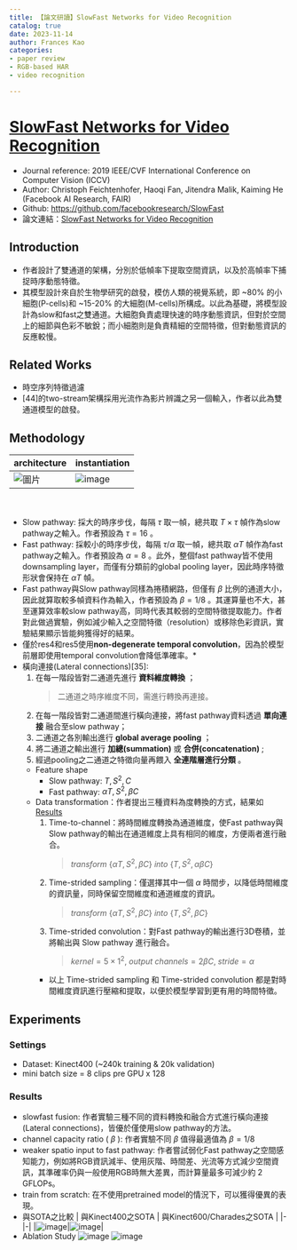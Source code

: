 ```yaml
---
title: 【論文研讀】SlowFast Networks for Video Recognition
catalog: true
date: 2023-11-14
author: Frances Kao
categories:
- paper review
- RGB-based HAR
- video recognition

---
```


# [SlowFast Networks for Video Recognition](https://arxiv.org/pdf/1812.03982.pdf)
- Journal reference: 2019 IEEE/CVF International Conference on Computer Vision (ICCV)
- Author: Christoph Feichtenhofer, Haoqi Fan, Jitendra Malik, Kaiming He (Facebook AI Research, FAIR)
- Github: https://github.com/facebookresearch/SlowFast
- 論文連結：[SlowFast Networks for Video Recognition](https://arxiv.org/pdf/1812.03982.pdf)

## Introduction
- 作者設計了雙通道的架構，分別於低幀率下提取空間資訊，以及於高幀率下捕捉時序動態特徵。
- 其模型設計來自於生物學研究的啟發，模仿人類的視覺系統，即 ~80% 的小細胞(P-cells)和 ~15-20% 的大細胞(M-cells)所構成。以此為基礎，將模型設計為slow和fast之雙通道。大細胞負責處理快速的時序動態資訊，但對於空間上的細節與色彩不敏銳；而小細胞則是負責精細的空間特徵，但對動態資訊的反應較慢。

## Related Works
- 時空序列特徵過濾
- [44]的two-stream架構採用光流作為影片辨識之另一個輸入，作者以此為雙通道模型的啟發。 

## Methodology
| architecture | instantiation |
|--|--|
|![圖片](https://hackmd.io/_uploads/rkMMYseEa.png)|![image](https://hackmd.io/_uploads/rJ_bNxKN6.png)|
　

- Slow pathway: 採大的時序步伐，每隔 $\tau$ 取一幀，總共取 $T \times \tau$ 幀作為slow pathway之輸入。作者預設為 $\tau = 16$ 。
- Fast pathway: 採較小的時序步伐，每隔 $\tau / \alpha$ 取一幀，總共取 $\alpha T$ 幀作為fast pathway之輸入。作者預設為 $\alpha = 8$ 。此外，整個fast pathway皆不使用downsampling layer，而僅有分類前的global pooling layer，因此時序特徵形狀會保持在 $\alpha T$ 幀。
- Fast pathway與Slow pathway同樣為捲積網路，但僅有 $\beta$ 比例的通道大小，因此就算取較多幀資料作為輸入，作者預設為 $\beta=1/8$ 。其運算量也不大，甚至運算效率較slow pathway高，同時代表其較弱的空間特徵提取能力。作者對此做過實驗，例如減少輸入之空間特徵（resolution）或移除色彩資訊，實驗結果顯示皆能夠獲得好的結果。
- 僅於res4和res5使用**non-degenerate temporal convolution**，因為於模型前層即使用temporal convolution會降低準確率。*
- 橫向連接(Lateral connections)[35]: 
    1. 在每一階段皆對二通道先進行 **資料維度轉換** ；
        > 二通道之時序維度不同，需進行轉換再連接。
    3. 在每一階段皆對二通道間進行橫向連接，將fast pathway資料透過 **單向連接** 融合至slow pathway；
    4. 二通道之各別輸出進行 **global average pooling** ；
    5. 將二通道之輸出進行 **加總(summation)** 或 **合併(concatenation)** ;
    6. 經過pooling之二通道之特徵向量再餵入 **全連階層進行分類** 。
    - Feature shape
        - Slow pathway: ${T, S^2, C}$
        - Fast pathway: ${\alpha T, S^2, \beta C}$
    - Data transformation：作者提出三種資料為度轉換的方式，結果如[Results](#Results)
        1. Time-to-channel：將時間維度轉換為通道維度，使Fast pathway與Slow pathway的輸出在通道維度上具有相同的維度，方便兩者進行融合。
            >  $transform \ \{\alpha T, S^2, \beta C\} \ into\  \{T, S^2, \alpha \beta C\}$
        1. Time-strided sampling：僅選擇其中一個 $\alpha$ 時間步，以降低時間維度的資訊量，同時保留空間維度和通道維度的資訊。
            >  $transform \ \{\alpha T, S^2, \beta C\} \ into\  \{T, S^2, \beta C\}$
        1. Time-strided convolution：對Fast pathway的輸出進行3D卷積，並將輸出與 Slow pathway 進行融合。
            >  $kernel =5 \times 1^{2},\ output\ channels= 2 \beta C,\ stride= \alpha$
        - 以上 Time-strided sampling 和 Time-strided convolution 都是對時間維度資訊進行壓縮和提取，以便於模型學習到更有用的時間特徵。

## Experiments
### Settings
- Dataset: Kinect400 (~240k training & 20k validation)
- mini batch size = 8 clips pre GPU x 128
### Results
- slowfast fusion: 作者實驗三種不同的資料轉換和融合方式進行橫向連接(Lateral connections)，皆優於僅使用slow pathway的方法。
- channel capacity ratio ( $\beta$ ): 作者實驗不同 $\beta$ 值得最適值為 $\beta=1/8$
- weaker spatio input to fast pathway: 作者嘗試弱化Fast pathway之空間感知能力，例如將RGB資訊減半、使用灰階、時間差、光流等方式減少空間資訊，其準確率仍與一般使用RGB時無大差異，而計算量最多可減少約 2 GFLOPs。
- train from scratch: 在不使用pretrained model的情況下，可以獲得優異的表現。
- 與SOTA之比較
    | 與Kinect400之SOTA | 與Kinect600/Charades之SOTA |
    |-|-|
    |![image](https://hackmd.io/_uploads/H1I1-6FNa.png)|![image](https://hackmd.io/_uploads/r1yZWTtVp.png)|
- Ablation Study
![image](https://hackmd.io/_uploads/SkQebpYEp.png)
![image](https://hackmd.io/_uploads/ByZUgTKEa.png)
